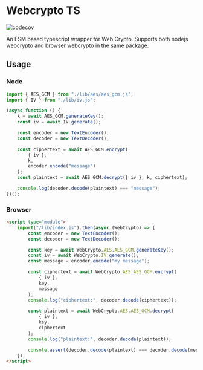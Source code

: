 # Webcrypto TS

[![codecov](https://codecov.io/gh/nealfennimore/webcrypto-ts/branch/main/graph/badge.svg?token=DGUV5J0QPR)](https://codecov.io/gh/nealfennimore/webcrypto-ts)

An ESM based typescript wrapper for Web Crypto. Supports both nodejs webcrypto and browser webcrypto in the same package.

## Usage

### Node

```js
import { AES_GCM } from "./lib/aes/aes_gcm.js";
import { IV } from "./lib/iv.js";

(async function () {
    k = await AES_GCM.generateKey();
    const iv = await IV.generate();

    const encoder = new TextEncoder();
    const decoder = new TextDecoder();

    const ciphertext = await AES_GCM.encrypt(
        { iv },
        k,
        encoder.encode("message")
    );
    const plaintext = await AES_GCM.decrypt({ iv }, k, ciphertext);

    console.log(decoder.decode(plaintext) === "message");
})();
```

### Browser

```html
<script type="module">
    import("/lib/index.js").then(async (WebCrypto) => {
        const encoder = new TextEncoder();
        const decoder = new TextDecoder();

        const key = await WebCrypto.AES.AES_GCM.generateKey();
        const iv = await WebCrypto.IV.generate();
        const message = encoder.encode("my message");

        const ciphertext = await WebCrypto.AES.AES_GCM.encrypt(
            { iv },
            key,
            message
        );
        console.log("ciphertext:", decoder.decode(ciphertext));

        const plaintext = await WebCrypto.AES.AES_GCM.decrypt(
            { iv },
            key,
            ciphertext
        );
        console.log("plaintext:", decoder.decode(plaintext));

        console.assert(decoder.decode(plaintext) === decoder.decode(message));
    });
</script>
```
